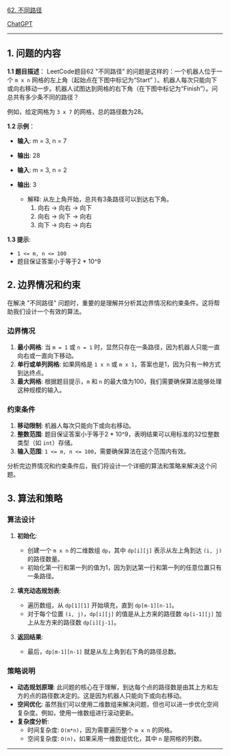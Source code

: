 [62. 不同路径](https://leetcode.cn/problems/unique-paths)

[ChatGPT](https://chat.openai.com/share/b7098637-9d90-4d70-bdd6-cb7929a7d4b9)

---

## 1. 问题的内容
**1.1 题目描述**：
LeetCode题目62 "不同路径" 的问题是这样的：一个机器人位于一个 `m x n` 网格的左上角（起始点在下图中标记为“Start” ）。机器人每次只能向下或向右移动一步。机器人试图达到网格的右下角（在下图中标记为“Finish”）。问总共有多少条不同的路径？

例如，给定网格为 `3 x 7` 的网格，总的路径数为28。

**1.2 示例**：
- **输入**: m = 3, n = 7
- **输出**: 28

- **输入**: m = 3, n = 2
- **输出**: 3
  - 解释: 从左上角开始，总共有3条路径可以到达右下角。
    1. 向右 -> 向右 -> 向下
    2. 向右 -> 向下 -> 向右
    3. 向下 -> 向右 -> 向右

**1.3 提示**:
- `1 <= m, n <= 100`
- 题目保证答案小于等于2 * 10^9

## 2. 边界情况和约束
在解决 "不同路径" 问题时，重要的是理解并分析其边界情况和约束条件。这将帮助我们设计一个有效的算法。

### 边界情况

1. **最小网格**: 当 `m = 1` 或 `n = 1` 时，显然只存在一条路径，因为机器人只能一直向右或一直向下移动。
2. **单行或单列网格**: 如果网格是 `1 x n` 或 `m x 1`，答案也是1，因为只有一种方式到达终点。
3. **最大网格**: 根据题目提示，`m` 和 `n` 的最大值为100，我们需要确保算法能够处理这种规模的输入。

### 约束条件

1. **移动限制**: 机器人每次只能向下或向右移动。
2. **整数范围**: 题目保证答案小于等于2 * 10^9，表明结果可以用标准的32位整数类型（如 `int`）存储。
3. **输入范围**: `1 <= m, n <= 100`，需要确保算法在这个范围内有效。

分析完边界情况和约束条件后，我们将设计一个详细的算法和策略来解决这个问题。


## 3. 算法和策略
### 算法设计

1. **初始化**:
   - 创建一个 `m x n` 的二维数组 `dp`，其中 `dp[i][j]` 表示从左上角到达 `(i, j)` 的路径数量。
   - 初始化第一行和第一列的值为1，因为到达第一行和第一列的任意位置只有一条路径。

2. **填充动态规划表**:
   - 遍历数组，从 `dp[1][1]` 开始填充，直到 `dp[m-1][n-1]`。
   - 对于每个位置 `(i, j)`，`dp[i][j]` 的值是从上方来的路径数 `dp[i-1][j]` 加上从左方来的路径数 `dp[i][j-1]`。

3. **返回结果**:
   - 最后，`dp[m-1][n-1]` 就是从左上角到右下角的路径总数。

### 策略说明

- **动态规划原理**: 此问题的核心在于理解，到达每个点的路径数是由其上方和左方的点的路径数决定的。这是因为机器人只能向下或向右移动。
- **空间优化**: 虽然我们可以使用二维数组来解决问题，但也可以进一步优化空间复杂度。例如，使用一维数组进行滚动更新。
- **复杂度分析**:
   - 时间复杂度: `O(m*n)`，因为需要遍历整个 `m x n` 的网格。
   - 空间复杂度: `O(n)`，如果采用一维数组优化，其中 `n` 是网格的列数。


---